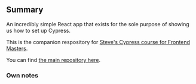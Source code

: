 ## Summary

An incredibly simple React app that exists for the sole purpose of showing us how to set up Cypress.

This is the companion respository for [Steve's Cypress course for Frontend Masters][course].

You can find [the main repository here][course].

[course]: https://github.com/stevekinney/cypress-examples

### Own notes
